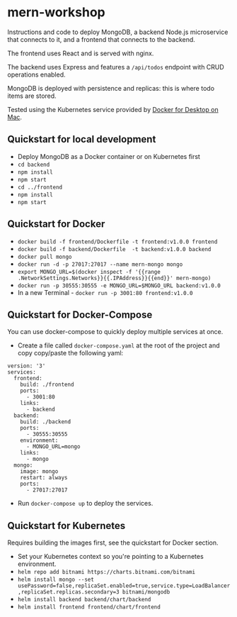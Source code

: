 # mern-workshop

Instructions and code to deploy MongoDB, a backend Node.js microservice that connects to it, and a frontend that connects to the backend.

The frontend uses React and is served with nginx.

The backend uses Express and features a `/api/todos` endpoint with CRUD operations enabled.

MongoDB is deployed with persistence and replicas: this is where todo items are stored.

Tested using the Kubernetes service provided by [Docker for Desktop on Mac](https://docs.docker.com/docker-for-mac/kubernetes/).

## Quickstart for local development
- Deploy MongoDB as a Docker container or on Kubernetes first
- `cd backend`
- `npm install`
- `npm start`
- `cd ../frontend`
- `npm install`
- `npm start`

## Quickstart for Docker
- `docker build -f frontend/Dockerfile -t frontend:v1.0.0 frontend`
- `docker build -f backend/Dockerfile  -t backend:v1.0.0 backend`
- `docker pull mongo`
- `docker run -d -p 27017:27017 --name mern-mongo mongo `
- `export MONGO_URL=$(docker inspect -f '{{range .NetworkSettings.Networks}}{{.IPAddress}}{{end}}' mern-mongo)`
- `docker run -p 30555:30555 -e MONGO_URL=$MONGO_URL backend:v1.0.0`
- In a new Terminal - `docker run -p 3001:80 frontend:v1.0.0`

## Quickstart for Docker-Compose
You can use docker-compose to quickly deploy multiple services at once.

- Create a file called `docker-compose.yaml` at the root of the project and copy copy/paste the following yaml:

```
version: '3'
services:
  frontend:
    build: ./frontend
    ports:
      - 3001:80
    links:
      - backend
  backend:
    build: ./backend
    ports:
      - 30555:30555
    environment:
      - MONGO_URL=mongo
    links:
      - mongo
  mongo:
    image: mongo
    restart: always
    ports:
      - 27017:27017
```
- Run `docker-compose up` to deploy the services.

## Quickstart for Kubernetes
Requires building the images first, see the quickstart for Docker section.

- Set your Kubernetes context so you're pointing to a Kubernetes environment.
- `helm repo add bitnami https://charts.bitnami.com/bitnami`
- `helm install mongo --set usePassword=false,replicaSet.enabled=true,service.type=LoadBalancer,replicaSet.replicas.secondary=3 bitnami/mongodb`
- `helm install backend backend/chart/backend`
- `helm install frontend frontend/chart/frontend`
